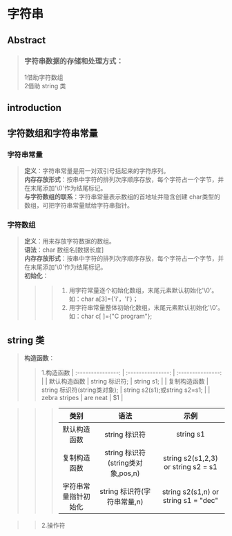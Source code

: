 # 字符串  
## Abstract  
>### 字符串数据的存储和处理方式：  
>1借助字符数组  
>2借助 string 类  

## introduction   
## 字符数组和字符串常量  
### 字符串常量  
  >**定义**：字符串常量是用一对双引号括起来的字符序列。    
  >**内存存放形式**：按串中字符的排列次序顺序存放，每个字符占一个字节，并在末尾添加'\0'作为结尾标记。  
  >**与字符数组的联系**：字符串常量表示数组的首地址并隐含创建 char类型的数组，可把字符串常量赋给字符串指针。  

### 字符数组  
  >**定义**：用来存放字符数据的数组。  
  >**语法**：char 数组名[数据长度]  
  >**内存存放形式**：按串中字符的排列次序顺序存放，每个字符占一个字节，并在末尾添加'\0'作为结尾标记。  
  >**初始化**：  
  >>>1. 用字符常量逐个初始化数组，末尾元素默认初始化'\0'。如：char a[3]={'i'，'l'}；  
  >>>2. 用字符串常量整体初始化数组，末尾元素默认初始化'\0'。如：char c[ ]={"C program"};  
 
 
 ## string 类
 >**构造函数**：  
 >>1.构造函数
| :---------------: | :---------------: | :---------------: |
| 默认构造函数    | string 标识符;               | string s1; |
| 复制构造函数    | string 标识符(string类对象); | string s2(s1);或string s2=s1; |
| zebra stripes | are neat        |    $1 |
 
>>>   | 类别 | 语法  | 示例 |
>>>   | :------------:       |    :---------------:             | :--------------:                    | 
>>>   | 默认构造函数         | string 标识符                     | string s1                           |
>>>   | 复制构造函数         | string 标识符(string类对象,pos,n) | string s2(s1,2,3)  or string s2 = s1 |
>>>   | 字符串常量指针初始化 | string 标识符(字符串常量,n)       | string s2(s1,n) or string s1 = "dec" |
 
 >>2.操作符 
 
